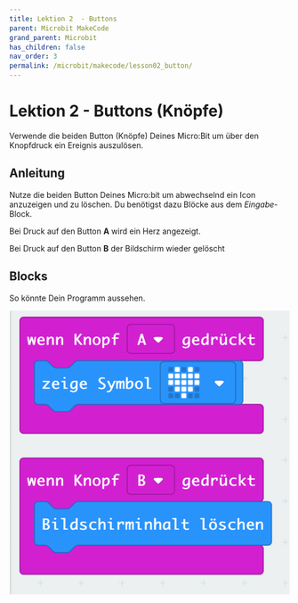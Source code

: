 ```yaml
---
title: Lektion 2  - Buttons
parent: Microbit MakeCode
grand_parent: Microbit
has_children: false
nav_order: 3
permalink: /microbit/makecode/lesson02_button/
---
```


# Lektion 2 - Buttons (Knöpfe)

Verwende die beiden Button (Knöpfe) Deines Micro:Bit um über den Knopfdruck ein Ereignis auszulösen. 

## Anleitung

Nutze die beiden Button Deines Micro:bit um abwechselnd ein Icon anzuzeigen und zu löschen.
Du benötigst dazu Blöcke aus dem _Eingabe_-Block.

Bei Druck auf den Button __A__ wird ein Herz angezeigt.

Bei Druck auf den Button __B__ der Bildschirm wieder gelöscht

## Blocks

So könnte Dein Programm aussehen.

![Screenshot](./screenshot.png "Screenshot")
